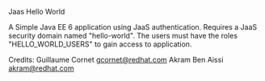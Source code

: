Jaas Hello World

A Simple Java EE 6 application using JaaS authentication.
Requires a JaaS security domain named "hello-world".
The users must have the roles "HELLO_WORLD_USERS" to gain access to application.

Credits:
Guillaume Cornet <gcornet@redhat.com>
Akram Ben Aissi <akram@redhat.com>







